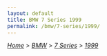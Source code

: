 ```yaml
---
layout: default
title: BMW 7 Series 1999
permalink: /bmw/7-series/1999/
---
```

[*Home*](/) > [*BMW*](/bmw/) > [*7 Series*](/bmw/7-series/) > [*1999*](/bmw/7-series/1999/)
